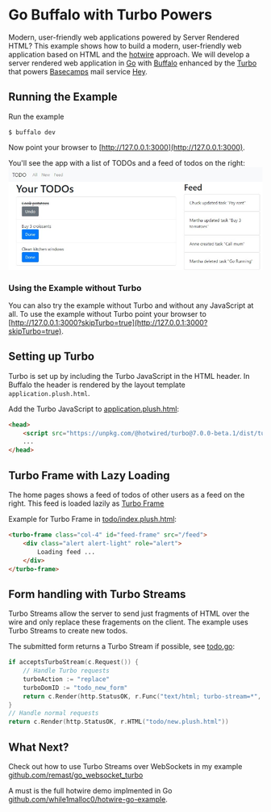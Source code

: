# Go Buffalo with Turbo Powers

Modern, user-friendly web applications powered by Server Rendered HTML? This example shows how to build a modern, user-friendly web application based on HTML and the [hotwire](https://hotwire.dev/) approach. We will develop a server rendered web application in [Go]() with [Buffalo](http://gobuffalo.io) enhanced by the [Turbo]() that powers [Basecamps](https://basecamp.com/) mail service [Hey](http://hey.com/).

## Running the Example
Run the example

	$ buffalo dev

Now point your browser to [http://127.0.0.1:3000](http://127.0.0.1:3000).

You'll see the app with a list of TODOs and a feed of todos on the right:
![alt text](images/todo_overview.jpg "TODO App Overview")

### Using the Example without Turbo
You can also try the example without Turbo and without any JavaScript at all. To use the example without Turbo point your browser to [http://127.0.0.1:3000?skipTurbo=true](http://127.0.0.1:3000?skipTurbo=true).

## Setting up Turbo
Turbo is set up by including the Turbo JavaScript in the HTML header. In Buffalo the header is rendered by the layout template `application.plush.html`.

Add the Turbo JavaScript to [application.plush.html](templates/application.plush.html):
```html
<head>
	<script src="https://unpkg.com/@hotwired/turbo@7.0.0-beta.1/dist/turbo.es5-umd.js"></script>
	...
</head>
```

## Turbo Frame with Lazy Loading
The home pages shows a feed of todos of other users as a feed on the right. This feed is loaded lazily as [Turbo Frame](https://turbo.hotwire.dev/reference/frames)

Example for Turbo Frame in [todo/index.plush.html](templates/todo/index.plush.html):
```html
<turbo-frame class="col-4" id="feed-frame" src="/feed">
    <div class="alert alert-light" role="alert">
        Loading feed ...
    </div>
</turbo-frame>
```

## Form handling with Turbo Streams

Turbo Streams allow the server to send just fragments of HTML over the wire and only replace these fragements on the client. The example uses Turbo Streams to create new todos.


The submitted form returns a Turbo Stream if possible, see [todo.go](actions/todo.go):
```go
if acceptsTurboStream(c.Request()) {
	// Handle Turbo requests
	turboAction := "replace"
	turboDomID := "todo_new_form"
	return c.Render(http.StatusOK, r.Func("text/html; turbo-stream=*", createTurboWriter("todo/new.plush.html", turboAction, turboDomID)))
}
// Handle normal requests
return c.Render(http.StatusOK, r.HTML("todo/new.plush.html"))
```
## What Next?

Check out how to use Turbo Streams over WebSockets in my example [github.com/remast/go_websocket_turbo](https://github.com/remast/go_websocket_turbo)

A must is the full hotwire demo implmented in Go [github.com/while1malloc0/hotwire-go-example](https://github.com/while1malloc0/hotwire-go-example).
